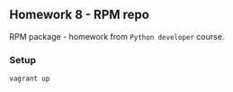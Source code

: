 ## Homework 8 - RPM repo

RPM package - homework from `Python developer` course.

### Setup

`vagrant up`

